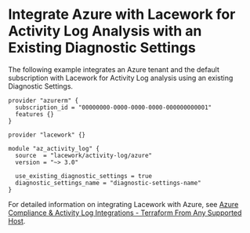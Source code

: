 # Integrate Azure with Lacework for Activity Log Analysis with an Existing Diagnostic Settings

The following example integrates an Azure tenant and the default subscription with Lacework
for Activity Log analysis using an existing Diagnostic Settings.

```hcl
provider "azurerm" {
  subscription_id = "00000000-0000-0000-0000-000000000001"
  features {}
}

provider "lacework" {}

module "az_activity_log" {
  source  = "lacework/activity-log/azure"
  version = "~> 3.0"

  use_existing_diagnostic_settings = true
  diagnostic_settings_name = "diagnostic-settings-name"
}
```

For detailed information on integrating Lacework with Azure, see [Azure Compliance & Activity Log Integrations - Terraform From Any Supported Host](https://docs.lacework.com/onboarding/azure-compliance-and-activity-log-integrations-terraform-from-any-supported-host).
